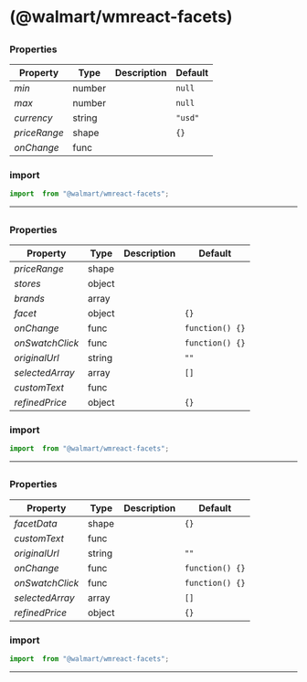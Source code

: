 #  (@walmart/wmreact-facets)




## 



### Properties

| Property | Type | Description | Default |
| -------- | ---- | ----------- | ------- |
| *min* | number |  | `null`
| *max* | number |  | `null`
| *currency* | string |  | `"usd"`
| *priceRange* | shape |  | `{}`
| *onChange* | func |  | 

### import

```jsx
import  from "@walmart/wmreact-facets";
```

<hr/>

## 



### Properties

| Property | Type | Description | Default |
| -------- | ---- | ----------- | ------- |
| *priceRange* | shape |  | 
| *stores* | object |  | 
| *brands* | array |  | 
| *facet* | object |  | `{}`
| *onChange* | func |  | `function() {}`
| *onSwatchClick* | func |  | `function() {}`
| *originalUrl* | string |  | `""`
| *selectedArray* | array |  | `[]`
| *customText* | func |  | 
| *refinedPrice* | object |  | `{}`

### import

```jsx
import  from "@walmart/wmreact-facets";
```

<hr/>

## 



### Properties

| Property | Type | Description | Default |
| -------- | ---- | ----------- | ------- |
| *facetData* | shape |  | `{}`
| *customText* | func |  | 
| *originalUrl* | string |  | `""`
| *onChange* | func |  | `function() {}`
| *onSwatchClick* | func |  | `function() {}`
| *selectedArray* | array |  | `[]`
| *refinedPrice* | object |  | `{}`

### import

```jsx
import  from "@walmart/wmreact-facets";
```

<hr/>

